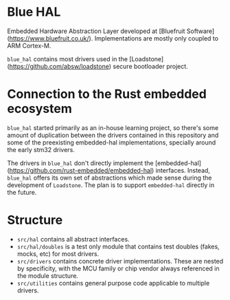 # Blue HAL

Embedded Hardware Abstraction Layer developed at [Bluefruit Software]
(https://www.bluefruit.co.uk/). Implementations are mostly only coupled to 
ARM Cortex-M.

`blue_hal` contains most drivers used in the [Loadstone]
(https://github.com/absw/loadstone) secure bootloader project.

# Connection to the Rust embedded ecosystem

`blue_hal` started primarily as an in-house learning project, so there's some
amount of duplication between the drivers contained in this repository and 
some of the preexisting embedded-hal implementations, specially around the
early stm32 drivers. 

The drivers in `blue_hal` don't directly implement the [embedded-hal]
(https://github.com/rust-embedded/embedded-hal) interfaces. Instead, `blue_hal`
offers its own set of abstractions which made sense during the development of
`Loadstone`. The plan is to support `embedded-hal` directly in the future.

# Structure

* `src/hal` contains all abstract interfaces.
* `src/hal/doubles` is a test only module that contains test doubles 
  (fakes, mocks, etc) for most drivers.
* `src/drivers` contains concrete driver implementations. These are nested
  by specificity, with the MCU family or chip vendor always referenced in
  the module structure.
* `src/utilities` contains general purpose code applicable to multiple drivers.
